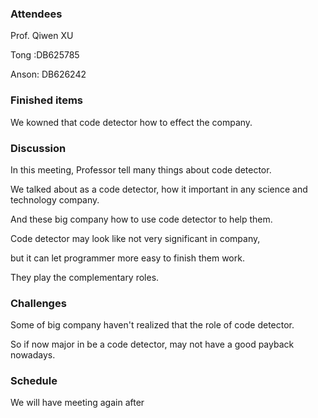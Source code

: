 ### Attendees

Prof. Qiwen XU

Tong :DB625785

Anson: DB626242



### Finished items

We kowned that code detector how to effect the company.



### Discussion

In this meeting, Professor tell many things about code detector.

We talked about as a code detector, how it important in any science and technology company.

And these big company how to use code detector to help them.

Code detector may look like not very significant in company,

but it can let programmer more easy to finish them work.

They play the complementary roles.



### Challenges

Some of big company  haven't realized that the role of code detector.

So if now major in be a code detector, may not have a good payback nowadays.

### Schedule

We will have meeting again after



